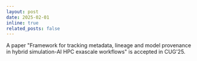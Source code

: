 ```yaml
---
layout: post
date: 2025-02-01
inline: true
related_posts: false
---
```


A paper "Framework for tracking metadata, lineage and model provenance in hybrid simulation-AI HPC exascale workflows" is accepted in CUG'25. 